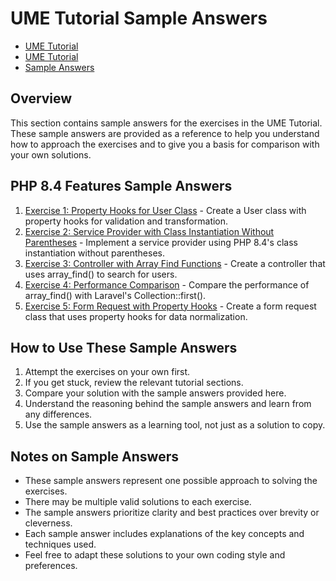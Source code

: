 # UME Tutorial Sample Answers

<link rel="stylesheet" href="../../assets/css/styles.css">
<link rel="stylesheet" href="../../assets/css/ume-docs-enhancements.css">

<ul class="breadcrumb-navigation">
    <li><a href="../../000-index.md">UME Tutorial</a></li>
    <li><a href="../000-index.md">UME Tutorial</a></li>
    <li><a href="./000-index.md">Sample Answers</a></li>
</ul>

## Overview

This section contains sample answers for the exercises in the UME Tutorial. These sample answers are provided as a reference to help you understand how to approach the exercises and to give you a basis for comparison with your own solutions.

## PHP 8.4 Features Sample Answers

1. [Exercise 1: Property Hooks for User Class](./065-php84-features-exercise1.md) - Create a User class with property hooks for validation and transformation.
2. [Exercise 2: Service Provider with Class Instantiation Without Parentheses](./065-php84-features-exercise2.md) - Implement a service provider using PHP 8.4's class instantiation without parentheses.
3. [Exercise 3: Controller with Array Find Functions](./065-php84-features-exercise3.md) - Create a controller that uses array_find() to search for users.
4. [Exercise 4: Performance Comparison](./065-php84-features-exercise4.md) - Compare the performance of array_find() with Laravel's Collection::first().
5. [Exercise 5: Form Request with Property Hooks](./065-php84-features-exercise5.md) - Create a form request class that uses property hooks for data normalization.

## How to Use These Sample Answers

1. Attempt the exercises on your own first.
2. If you get stuck, review the relevant tutorial sections.
3. Compare your solution with the sample answers provided here.
4. Understand the reasoning behind the sample answers and learn from any differences.
5. Use the sample answers as a learning tool, not just as a solution to copy.

## Notes on Sample Answers

- These sample answers represent one possible approach to solving the exercises.
- There may be multiple valid solutions to each exercise.
- The sample answers prioritize clarity and best practices over brevity or cleverness.
- Each sample answer includes explanations of the key concepts and techniques used.
- Feel free to adapt these solutions to your own coding style and preferences.
